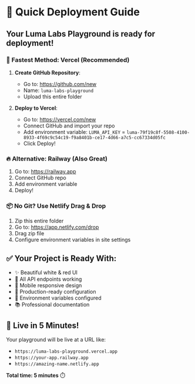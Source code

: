 # 🚀 Quick Deployment Guide

## Your Luma Labs Playground is ready for deployment!

### 🎯 **Fastest Method: Vercel (Recommended)**

1. **Create GitHub Repository**:
   - Go to: https://github.com/new
   - Name: `luma-labs-playground`
   - Upload this entire folder

2. **Deploy to Vercel**:
   - Go to: https://vercel.com/new
   - Connect GitHub and import your repo
   - Add environment variable: `LUMA_API_KEY` = `luma-79f19c8f-5508-4100-8933-4f69c9c54c19-f9a8401b-ce17-4d66-a7c5-cc67334d05fc`
   - Click Deploy!

### 🔥 **Alternative: Railway (Also Great)**

1. Go to: https://railway.app
2. Connect GitHub repo
3. Add environment variable
4. Deploy!

### 📦 **No Git? Use Netlify Drag & Drop**

1. Zip this entire folder
2. Go to: https://app.netlify.com/drop
3. Drag zip file
4. Configure environment variables in site settings

## ✅ **Your Project is Ready With:**

- ✨ Beautiful white & red UI
- 🔧 All API endpoints working
- 📱 Mobile responsive design
- 🚀 Production-ready configuration
- 🔐 Environment variables configured
- 📚 Professional documentation

## 🌟 **Live in 5 Minutes!**

Your playground will be live at a URL like:
- `https://luma-labs-playground.vercel.app`
- `https://your-app.railway.app`
- `https://amazing-name.netlify.app`

**Total time: 5 minutes** ⏱️

